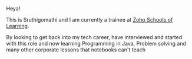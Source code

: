 Heya!

This is Sruthigomathi and I am currently a trainee at [Zoho Schools of Learning](zohoschools.com).

By looking to get back into my tech career, have interviewed and started with this role and now learning Programming in Java, Problem solving and many other corporate lessons that notebooks can't teach

